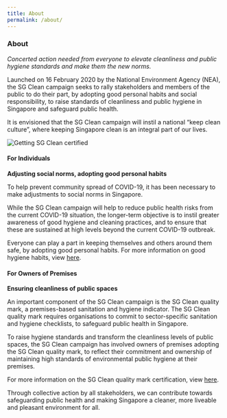 ```yaml
---
title: About
permalink: /about/
---
```


### About

*Concerted action needed from everyone to elevate cleanliness and public hygiene standards and make them the new norms.*
  
Launched on 16 February 2020 by the National Environment Agency (NEA), the SG Clean campaign seeks to rally stakeholders and members of the public to do their part, by adopting good personal habits and social responsibility, to raise standards of cleanliness and public hygiene in Singapore and safeguard public health.

It is envisioned that the SG Clean campaign will instil a national “keep clean culture”, where keeping Singapore clean is an integral part of our lives.

![Getting SG Clean certified](/images/hawker1.jpg)

#### For Individuals

**Adjusting social norms, adopting good personal habits**

To help prevent community spread of COVID-19, it has been necessary to make adjustments to social norms in Singapore.

While the SG Clean campaign will help to reduce public health risks from the current COVID-19 situation, the longer-term objective is to instil greater awareness of good hygiene and cleaning practices, and to ensure that these are sustained at high levels beyond the current COVID-19 outbreak.

Everyone can play a part in keeping themselves and others around them safe, by adopting good personal habits.
For more information on good hygiene habits, view [here](/join/for-individuals/).

#### For Owners of Premises

**Ensuring cleanliness of public spaces**

An important component of the SG Clean campaign is the SG Clean quality mark, a premises-based sanitation and hygiene indicator. The SG Clean quality mark requires organisations to commit to sector-specific sanitation and hygiene checklists, to safeguard public health in Singapore.

To raise hygiene standards and transform the cleanliness levels of public spaces, the SG Clean campaign has involved owners of premises adopting the SG Clean quality mark, to reflect their commitment and ownership of maintaining high standards of environmental public hygiene at their premises.  

For more information on the SG Clean quality mark certification, view [here](/join/for-owners/how-to-be-certified/).

Through collective action by all stakeholders, we can contribute towards safeguarding public health and making Singapore a cleaner, more liveable and pleasant environment for all.

 
